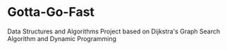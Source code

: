 # Gotta-Go-Fast
Data Structures and Algorithms Project based on Dijkstra's Graph Search Algorithm and Dynamic Programming
